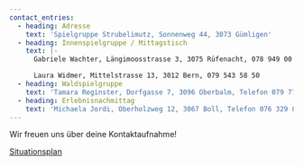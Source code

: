 ```yaml
---
contact_entries:
  - heading: Adresse
    text: 'Spielgruppe Strubelimutz, Sonnenweg 44, 3073 Gümligen'
  - heading: Innenspielgruppe / Mittagstisch
    text: |-
      Gabriele Wachter, Längimoosstrasse 3, 3075 Rüfenacht, 078 949 00 52

      Laura Widmer, Mittelstrasse 13, 3012 Bern, 079 543 58 50
  - heading: Waldspielgruppe
    text: 'Tamara Reginster, Dorfgasse 7, 3096 Oberbalm, Telefon 079 771 48 64'
  - heading: Erlebnisnachmittag
    text: 'Michaela Jordi, Oberholzweg 12, 3067 Boll, Telefon 076 329 85 17'
---
```


Wir freuen uns über deine Kontaktaufnahme!

<a href="/doc/situationsplan.pdf" target="_blank">Situationsplan</a>
